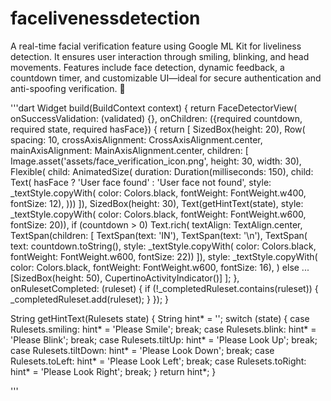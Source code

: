 # facelivenessdetection

A real-time facial verification feature using Google ML Kit for liveliness detection. It ensures user interaction through smiling, blinking, and head movements. Features include face detection, dynamic feedback, a countdown timer, and customizable UI—ideal for secure authentication and anti-spoofing verification. 🚀

'''dart
Widget build(BuildContext context) {
return FaceDetectorView(
onSuccessValidation: (validated) {},
onChildren: ({required countdown, required state, required hasFace}) {
return [
SizedBox(height: 20),
Row(
spacing: 10,
crossAxisAlignment: CrossAxisAlignment.center,
mainAxisAlignment: MainAxisAlignment.center,
children: [
Image.asset('assets/face_verification_icon.png',
height: 30, width: 30),
Flexible(
child: AnimatedSize(
duration: Duration(milliseconds: 150),
child: Text(
hasFace ? 'User face found' : 'User face not found',
style: _textStyle.copyWith(
color: Colors.black,
fontWeight: FontWeight.w400,
fontSize: 12),
)))
]),
SizedBox(height: 30),
Text(getHintText(state),
style: \_textStyle.copyWith(
color: Colors.black,
fontWeight: FontWeight.w600,
fontSize: 20)),
if (countdown > 0)
Text.rich(
textAlign: TextAlign.center,
TextSpan(children: [
TextSpan(text: 'IN'),
TextSpan(text: '\n'),
TextSpan(
text: countdown.toString(),
style: _textStyle.copyWith(
color: Colors.black,
fontWeight: FontWeight.w600,
fontSize: 22))
]),
style: \_textStyle.copyWith(
color: Colors.black,
fontWeight: FontWeight.w600,
fontSize: 16),
)
else ...[SizedBox(height: 50), CupertinoActivityIndicator()]
];
},
onRulesetCompleted: (ruleset) {
if (!\_completedRuleset.contains(ruleset)) {
\_completedRuleset.add(ruleset);
}
});
}

String getHintText(Rulesets state) {
String hint* = '';
switch (state) {
case Rulesets.smiling:
hint* = 'Please Smile';
break;
case Rulesets.blink:
hint* = 'Please Blink';
break;
case Rulesets.tiltUp:
hint* = 'Please Look Up';
break;
case Rulesets.tiltDown:
hint* = 'Please Look Down';
break;
case Rulesets.toLeft:
hint* = 'Please Look Left';
break;
case Rulesets.toRight:
hint* = 'Please Look Right';
break;
}
return hint*;
}

'''
